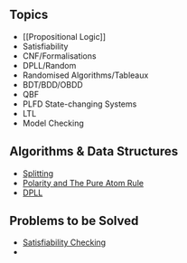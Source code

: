 ## Topics
- [[Propositional Logic]]
- Satisfiability
- CNF/Formalisations
- DPLL/Random
- Randomised Algorithms/Tableaux
- BDT/BDD/OBDD
- QBF
- PLFD State-changing Systems
- LTL
- Model Checking

## Algorithms & Data Structures
- [Splitting](Splitting.md)
- [Polarity and The Pure Atom Rule](Polarity%20and%20The%20Pure%20Atom%20Rule.md)
- [DPLL](DPLL.md)

## Problems to be Solved
- [Satisfiability Checking](Satisfiability%20Checking.md)
- 